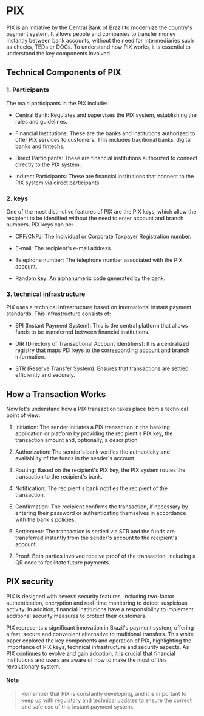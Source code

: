 # PIX

PIX is an initiative by the Central Bank of Brazil to modernize the country's payment system. It allows people and companies to transfer money instantly between bank accounts, without the need for intermediaries such as checks, TEDs or DOCs. To understand how PIX works, it is essential to understand the key components involved.

## Technical Components of PIX

### 1. Participants

The main participants in the PIX include:

- Central Bank: Regulates and supervises the PIX system, establishing the rules and guidelines.

- Financial Institutions: These are the banks and institutions authorized to offer PIX services to customers. This includes traditional banks, digital banks and fintechs.

- Direct Participants: These are financial institutions authorized to connect directly to the PIX system.

- Indirect Participants: These are financial institutions that connect to the PIX system via direct participants.

### 2. keys
One of the most distinctive features of PIX are the PIX keys, which allow the recipient to be identified without the need to enter account and branch numbers. PIX keys can be:

- CPF/CNPJ: The Individual or Corporate Taxpayer Registration number.

- E-mail: The recipient's e-mail address.

- Telephone number: The telephone number associated with the PIX account.

- Random key: An alphanumeric code generated by the bank.

### 3. technical infrastructure
PIX uses a technical infrastructure based on international instant payment standards. This infrastructure consists of:

- SPI (Instant Payment System): This is the central platform that allows funds to be transferred between financial institutions.

- DIR (Directory of Transactional Account Identifiers): It is a centralized registry that maps PIX keys to the corresponding account and branch information.

- STR (Reserve Transfer System): Ensures that transactions are settled efficiently and securely.


## How a Transaction Works
Now let's understand how a PIX transaction takes place from a technical point of view:

1. Initiation: The sender initiates a PIX transaction in the banking application or platform by providing the recipient's PIX key, the transaction amount and, optionally, a description.

2. Authorization: The sender's bank verifies the authenticity and availability of the funds in the sender's account.

3. Routing: Based on the recipient's PIX key, the PIX system routes the transaction to the recipient's bank.

4. Notification: The recipient's bank notifies the recipient of the transaction.

5. Confirmation: The recipient confirms the transaction, if necessary by entering their password or authenticating themselves in accordance with the bank's policies.

6. Settlement: The transaction is settled via STR and the funds are transferred instantly from the sender's account to the recipient's account.

7. Proof: Both parties involved receive proof of the transaction, including a QR code to facilitate future payments.

## PIX security
PIX is designed with several security features, including two-factor authentication, encryption and real-time monitoring to detect suspicious activity. In addition, financial institutions have a responsibility to implement additional security measures to protect their customers.

PIX represents a significant innovation in Brazil's payment system, offering a fast, secure and convenient alternative to traditional transfers. This white paper explored the key components and operation of PIX, highlighting the importance of PIX keys, technical infrastructure and security aspects. As PIX continues to evolve and gain adoption, it is crucial that financial institutions and users are aware of how to make the most of this revolutionary system.

#### Note
> Remember that PIX is constantly developing, and it is important to keep up with regulatory and technical updates to ensure the correct and safe use of this instant payment system.
